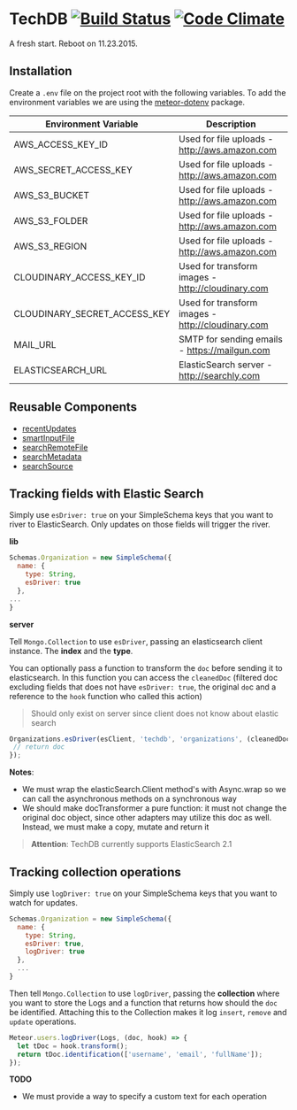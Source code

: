 # TechDB [![Build Status](https://travis-ci.org/envisioning/techdb.svg?branch=master)](https://travis-ci.org/envisioning/techdb) [![Code Climate](https://codeclimate.com/github/envisioning/techdb/badges/gpa.svg)](https://codeclimate.com/github/envisioning/techdb)

A fresh start. Reboot on 11.23.2015.


## Installation

Create a `.env` file on the project root with the following variables. To add the environment variables we are using the [meteor-dotenv](https://github.com/okgrow/meteor-dotenv) package.

| Environment Variable         | Description                                                                        |
|------------------------------|------------------------------------------------------------------------------------|
| AWS_ACCESS_KEY_ID            | Used for file uploads - http://aws.amazon.com                                      |
| AWS_SECRET_ACCESS_KEY        | Used for file uploads - http://aws.amazon.com                                      |
| AWS_S3_BUCKET                | Used for file uploads - http://aws.amazon.com                                      |
| AWS_S3_FOLDER                | Used for file uploads - http://aws.amazon.com                                      |
| AWS_S3_REGION                | Used for file uploads - http://aws.amazon.com                                      |
| CLOUDINARY_ACCESS_KEY_ID     | Used for transform images - http://cloudinary.com                                  |
| CLOUDINARY_SECRET_ACCESS_KEY | Used for transform images - http://cloudinary.com                                  |
| MAIL_URL                     | SMTP for sending emails - https://mailgun.com                                      |
| ELASTICSEARCH_URL            | ElasticSearch server - http://searchly.com                                         |


## Reusable Components
- [recentUpdates](https://github.com/envisioning/techdb/tree/master/client/views/shared/recent_updates)
- [smartInputFile](https://github.com/envisioning/techdb/tree/master/client/views/shared/smart_input_file)
- [searchRemoteFile](https://github.com/envisioning/techdb/tree/master/client/views/shared/search_remote_file)
- [searchMetadata](https://github.com/envisioning/techdb/tree/master/client/views/shared/search_metadata)
- [searchSource](https://github.com/envisioning/techdb/tree/master/client/views/shared/search_source)



## Tracking fields with Elastic Search

Simply use ```esDriver: true``` on your SimpleSchema keys that you want to river to ElasticSearch.
Only updates on those fields will trigger the river.

**lib**
```js
Schemas.Organization = new SimpleSchema({
  name: {
    type: String,
    esDriver: true
  },
...
}
```

**server**

Tell `Mongo.Collection` to use `esDriver`, passing an elasticsearch client instance. The **index** and the **type**. 

You can optionally pass a function to transform the `doc` before sending it to elasticsearch. In this function you can access the `cleanedDoc` (filtered doc excluding fields that does not have `esDriver: true`, the original `do`c and a reference to the `hook` function who called this action)
> Should only exist on server since client does not know about elastic search

```js
Organizations.esDriver(esClient, 'techdb', 'organizations', (cleanedDoc, doc, hook) => {
 // return doc
});
```

**Notes**:
- We must wrap the elasticSearch.Client method's with Async.wrap so we can call the asynchronous methods on a synchronous way
- We should make docTransformer a pure function: it must not change the original doc object, since other adapters may utilize this doc as well. Instead, we must make a copy, mutate and return it

> **Attention**: TechDB currently supports ElasticSearch 2.1

## Tracking collection operations

Simply use `logDriver: true` on your SimpleSchema keys that you want to watch for updates.

```javascript
Schemas.Organization = new SimpleSchema({
  name: {
    type: String,
    esDriver: true,
    logDriver: true
  },
  ...
}
```
Then tell `Mongo.Collection` to use `logDriver`, passing the **collection** where you want to store the Logs and a function that returns how should the `doc` be identified. Attaching this to the Collection makes it log `insert`, `remove` and `update` operations.

```js
Meteor.users.logDriver(Logs, (doc, hook) => {
  let tDoc = hook.transform();
  return tDoc.identification(['username', 'email', 'fullName']);
});
```

**TODO**
- We must provide a way to specify a custom text for each operation



